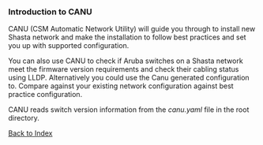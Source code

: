 ### Introduction to CANU

CANU (CSM Automatic Network Utility) will guide you through to install new Shasta network and make the installation to follow best practices and set you up with supported configuration. 

You can also use CANU to check if Aruba switches on a Shasta network meet the firmware version requirements and check their cabling status using LLDP. Alternatively you could use the Canu generated configuration to. Compare against your existing network configuration against best practice configuration.

CANU reads switch version information from the _canu.yaml_ file in the root directory. 

[Back to Index](./index.md)
